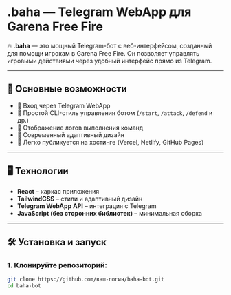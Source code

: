 # .baha — Telegram WebApp для Garena Free Fire

🔥 **.baha** — это мощный Telegram-бот с веб-интерфейсом, созданный для помощи игрокам в Garena Free Fire. Он позволяет управлять игровыми действиями через удобный интерфейс прямо из Telegram.

---

## 🎯 Основные возможности

- 🔐 Вход через Telegram WebApp
- 🧠 Простой CLI-стиль управления ботом (`/start`, `/attack`, `/defend` и др.)
- 💬 Отображение логов выполнения команд
- 🎨 Современный адаптивный дизайн
- 🚀 Легко публикуется на хостинге (Vercel, Netlify, GitHub Pages)

---

## 🖥 Технологии

- **React** – каркас приложения
- **TailwindCSS** – стили и адаптивный дизайн
- **Telegram WebApp API** – интеграция с Telegram
- **JavaScript (без сторонних библиотек)** – минимальная сборка

---

## 🛠 Установка и запуск

### 1. Клонируйте репозиторий:

```bash
git clone https://github.com/ваш-логин/baha-bot.git 
cd baha-bot

